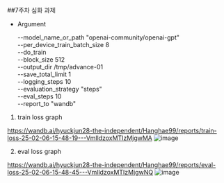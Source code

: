##7주차 심화 과제

* Argument

    --model_name_or_path "openai-community/openai-gpt" \
    --per_device_train_batch_size 8 \
    --do_train \
    --block_size 512 \
    --output_dir /tmp/advance-01 \
    --save_total_limit 1 \
    --logging_steps 10  \
    --evaluation_strategy "steps"  \
    --eval_steps 10  \
    --report_to "wandb"

1. train loss graph

https://wandb.ai/hyuckjun28-the-independent/Hanghae99/reports/train-loss-25-02-06-15-48-19---VmlldzoxMTIzMjgwMA
![image](https://github.com/user-attachments/assets/a2bf2145-d5a6-4b66-80db-f1a9b3172b20)

2. eval loss graph
 
https://wandb.ai/hyuckjun28-the-independent/Hanghae99/reports/eval-loss-25-02-06-15-48-45---VmlldzoxMTIzMjgwNQ
![image](https://github.com/user-attachments/assets/3f93d870-631e-497d-9b77-aaabf314e22e)
